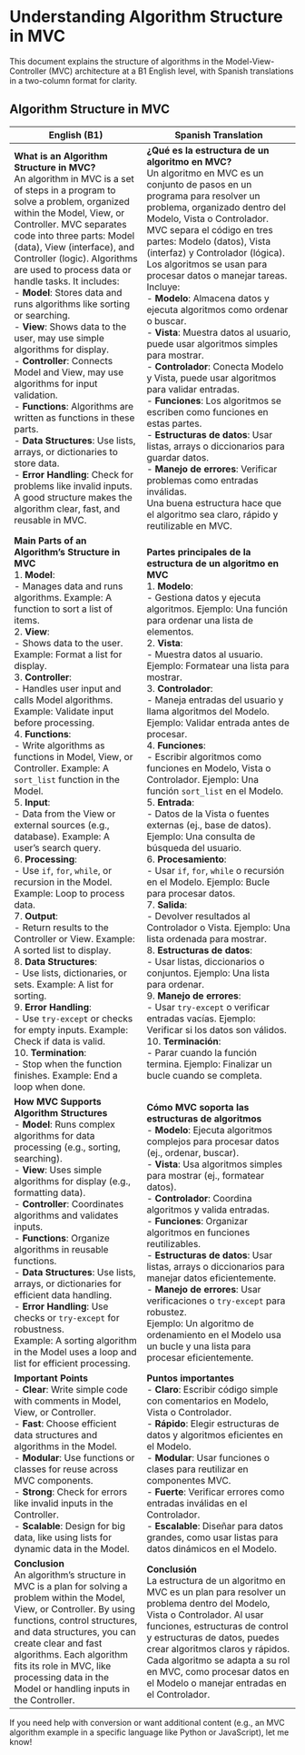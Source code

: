 # Understanding Algorithm Structure in MVC

This document explains the structure of algorithms in the Model-View-Controller (MVC) architecture at a B1 English level, with Spanish translations in a two-column format for clarity.

## Algorithm Structure in MVC

| **English (B1)** | **Spanish Translation** |
|------------------|-------------------------|
| **What is an Algorithm Structure in MVC?**<br>An algorithm in MVC is a set of steps in a program to solve a problem, organized within the Model, View, or Controller. MVC separates code into three parts: Model (data), View (interface), and Controller (logic). Algorithms are used to process data or handle tasks. It includes:<br>- **Model**: Stores data and runs algorithms like sorting or searching.<br>- **View**: Shows data to the user, may use simple algorithms for display.<br>- **Controller**: Connects Model and View, may use algorithms for input validation.<br>- **Functions**: Algorithms are written as functions in these parts.<br>- **Data Structures**: Use lists, arrays, or dictionaries to store data.<br>- **Error Handling**: Check for problems like invalid inputs.<br>A good structure makes the algorithm clear, fast, and reusable in MVC. | **¿Qué es la estructura de un algoritmo en MVC?**<br>Un algoritmo en MVC es un conjunto de pasos en un programa para resolver un problema, organizado dentro del Modelo, Vista o Controlador. MVC separa el código en tres partes: Modelo (datos), Vista (interfaz) y Controlador (lógica). Los algoritmos se usan para procesar datos o manejar tareas. Incluye:<br>- **Modelo**: Almacena datos y ejecuta algoritmos como ordenar o buscar.<br>- **Vista**: Muestra datos al usuario, puede usar algoritmos simples para mostrar.<br>- **Controlador**: Conecta Modelo y Vista, puede usar algoritmos para validar entradas.<br>- **Funciones**: Los algoritmos se escriben como funciones en estas partes.<br>- **Estructuras de datos**: Usar listas, arrays o diccionarios para guardar datos.<br>- **Manejo de errores**: Verificar problemas como entradas inválidas.<br>Una buena estructura hace que el algoritmo sea claro, rápido y reutilizable en MVC. |
| **Main Parts of an Algorithm’s Structure in MVC**<br>1. **Model**:<br>   - Manages data and runs algorithms. Example: A function to sort a list of items.<br>2. **View**:<br>   - Shows data to the user. Example: Format a list for display.<br>3. **Controller**:<br>   - Handles user input and calls Model algorithms. Example: Validate input before processing.<br>4. **Functions**:<br>   - Write algorithms as functions in Model, View, or Controller. Example: A `sort_list` function in the Model.<br>5. **Input**:<br>   - Data from the View or external sources (e.g., database). Example: A user’s search query.<br>6. **Processing**:<br>   - Use `if`, `for`, `while`, or recursion in the Model. Example: Loop to process data.<br>7. **Output**:<br>   - Return results to the Controller or View. Example: A sorted list to display.<br>8. **Data Structures**:<br>   - Use lists, dictionaries, or sets. Example: A list for sorting.<br>9. **Error Handling**:<br>   - Use `try-except` or checks for empty inputs. Example: Check if data is valid.<br>10. **Termination**:<br>    - Stop when the function finishes. Example: End a loop when done. | **Partes principales de la estructura de un algoritmo en MVC**<br>1. **Modelo**:<br>   - Gestiona datos y ejecuta algoritmos. Ejemplo: Una función para ordenar una lista de elementos.<br>2. **Vista**:<br>   - Muestra datos al usuario. Ejemplo: Formatear una lista para mostrar.<br>3. **Controlador**:<br>   - Maneja entradas del usuario y llama algoritmos del Modelo. Ejemplo: Validar entrada antes de procesar.<br>4. **Funciones**:<br>   - Escribir algoritmos como funciones en Modelo, Vista o Controlador. Ejemplo: Una función `sort_list` en el Modelo.<br>5. **Entrada**:<br>   - Datos de la Vista o fuentes externas (ej., base de datos). Ejemplo: Una consulta de búsqueda del usuario.<br>6. **Procesamiento**:<br>   - Usar `if`, `for`, `while` o recursión en el Modelo. Ejemplo: Bucle para procesar datos.<br>7. **Salida**:<br>   - Devolver resultados al Controlador o Vista. Ejemplo: Una lista ordenada para mostrar.<br>8. **Estructuras de datos**:<br>   - Usar listas, diccionarios o conjuntos. Ejemplo: Una lista para ordenar.<br>9. **Manejo de errores**:<br>   - Usar `try-except` o verificar entradas vacías. Ejemplo: Verificar si los datos son válidos.<br>10. **Terminación**:<br>    - Parar cuando la función termina. Ejemplo: Finalizar un bucle cuando se completa. |
| **How MVC Supports Algorithm Structures**<br>- **Model**: Runs complex algorithms for data processing (e.g., sorting, searching).<br>- **View**: Uses simple algorithms for display (e.g., formatting data).<br>- **Controller**: Coordinates algorithms and validates inputs.<br>- **Functions**: Organize algorithms in reusable functions.<br>- **Data Structures**: Use lists, arrays, or dictionaries for efficient data handling.<br>- **Error Handling**: Use checks or `try-except` for robustness.<br>Example: A sorting algorithm in the Model uses a loop and list for efficient processing. | **Cómo MVC soporta las estructuras de algoritmos**<br>- **Modelo**: Ejecuta algoritmos complejos para procesar datos (ej., ordenar, buscar).<br>- **Vista**: Usa algoritmos simples para mostrar (ej., formatear datos).<br>- **Controlador**: Coordina algoritmos y valida entradas.<br>- **Funciones**: Organizar algoritmos en funciones reutilizables.<br>- **Estructuras de datos**: Usar listas, arrays o diccionarios para manejar datos eficientemente.<br>- **Manejo de errores**: Usar verificaciones o `try-except` para robustez.<br>Ejemplo: Un algoritmo de ordenamiento en el Modelo usa un bucle y una lista para procesar eficientemente. |
| **Important Points**<br>- **Clear**: Write simple code with comments in Model, View, or Controller.<br>- **Fast**: Choose efficient data structures and algorithms in the Model.<br>- **Modular**: Use functions or classes for reuse across MVC components.<br>- **Strong**: Check for errors like invalid inputs in the Controller.<br>- **Scalable**: Design for big data, like using lists for dynamic data in the Model. | **Puntos importantes**<br>- **Claro**: Escribir código simple con comentarios en Modelo, Vista o Controlador.<br>- **Rápido**: Elegir estructuras de datos y algoritmos eficientes en el Modelo.<br>- **Modular**: Usar funciones o clases para reutilizar en componentes MVC.<br>- **Fuerte**: Verificar errores como entradas inválidas en el Controlador.<br>- **Escalable**: Diseñar para datos grandes, como usar listas para datos dinámicos en el Modelo. |
| **Conclusion**<br>An algorithm’s structure in MVC is a plan for solving a problem within the Model, View, or Controller. By using functions, control structures, and data structures, you can create clear and fast algorithms. Each algorithm fits its role in MVC, like processing data in the Model or handling inputs in the Controller. | **Conclusión**<br>La estructura de un algoritmo en MVC es un plan para resolver un problema dentro del Modelo, Vista o Controlador. Al usar funciones, estructuras de control y estructuras de datos, puedes crear algoritmos claros y rápidos. Cada algoritmo se adapta a su rol en MVC, como procesar datos en el Modelo o manejar entradas en el Controlador. |

If you need help with conversion or want additional content (e.g., an MVC algorithm example in a specific language like Python or JavaScript), let me know!
